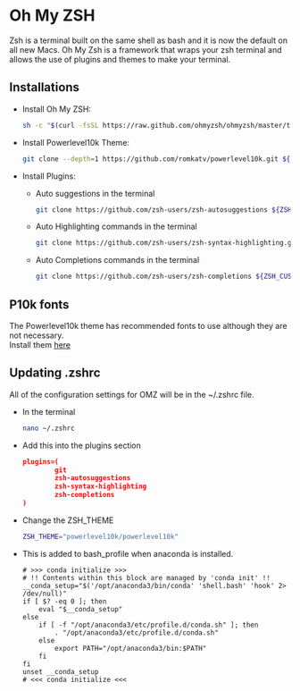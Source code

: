 Oh My ZSH
===

Zsh is a terminal built on the same shell as bash and it is now the default on all new Macs.
Oh My Zsh is a framework that wraps your zsh terminal and allows the use of plugins and themes to make your terminal.

## Installations

* Install Oh My ZSH:  
    ```bash
    sh -c "$(curl -fsSL https://raw.github.com/ohmyzsh/ohmyzsh/master/tools/install.sh)"
    ```

* Install Powerlevel10k Theme:  
    ```bash
    git clone --depth=1 https://github.com/romkatv/powerlevel10k.git ${ZSH_CUSTOM:-$HOME/.oh-my-zsh/custom}/themes/powerlevel10k
    ```

* Install Plugins:
  * Auto suggestions in the terminal
    ```bash
    git clone https://github.com/zsh-users/zsh-autosuggestions ${ZSH_CUSTOM:-~/.oh-my-zsh/custom}/plugins/zsh-autosuggestions
    ```

  * Auto Highlighting commands in the terminal
    ```bash
    git clone https://github.com/zsh-users/zsh-syntax-highlighting.git ${ZSH_CUSTOM:-~/.oh-my-zsh/custom}/plugins/zsh-syntax-highlighting
    ```
  
  * Auto Completions commands in the terminal
    ```bash
    git clone https://github.com/zsh-users/zsh-completions ${ZSH_CUSTOM:=~/.oh-my-zsh/custom}/plugins/zsh-completions
    ```

## P10k fonts
The Powerlevel10k theme has recommended fonts to use although they are not necessary.  
Install them <a href="https://github.com/romkatv/powerlevel10k#meslo-nerd-font-patched-for-powerlevel10k" target="_blank" rel="noreferrer">here</a>


## Updating .zshrc

All of the configuration settings for OMZ will be in the ~/.zshrc file.
* In the terminal
    ```bash
    nano ~/.zshrc
    ```
* Add this into the plugins section
    ```json
    plugins=(
            git
            zsh-autosuggestions
            zsh-syntax-highlighting
            zsh-completions
    )
    ```
* Change the ZSH_THEME
    ```bash
    ZSH_THEME="powerlevel10k/powerlevel10k"
    ```

* This is added to bash_profile when anaconda is installed.
    ```
    # >>> conda initialize >>>
    # !! Contents within this block are managed by 'conda init' !!
    __conda_setup="$('/opt/anaconda3/bin/conda' 'shell.bash' 'hook' 2> /dev/null)"
    if [ $? -eq 0 ]; then
        eval "$__conda_setup"
    else
        if [ -f "/opt/anaconda3/etc/profile.d/conda.sh" ]; then
            . "/opt/anaconda3/etc/profile.d/conda.sh"
        else
            export PATH="/opt/anaconda3/bin:$PATH"
        fi
    fi
    unset __conda_setup
    # <<< conda initialize <<<
    ```
